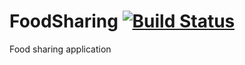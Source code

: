 # FoodSharing [![Build Status](https://travis-ci.com/Empire68/FoodSharing.svg?token=JssofpmvWXUQGEqBQB9J&branch=main)](https://travis-ci.com/Empire68/FoodSharing)
Food sharing application
